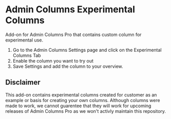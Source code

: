 # Admin Columns Experimental Columns
Add-on for Admin Columns Pro that contains custom column for experimental use.


1) Go to the Admin Columns Settings page and click on the Experimental Columns Tab
2) Enable the column you want to try out
3) Save Settings and add the column to your overview.

## Disclaimer
This add-on contains experimental columns created for customer as an example or basis for creating your own columns.
Although columns were made to work, we cannot guarentee that they will work for upcoming releases of Admin Columns Pro as we won't activly maintain this repository.
